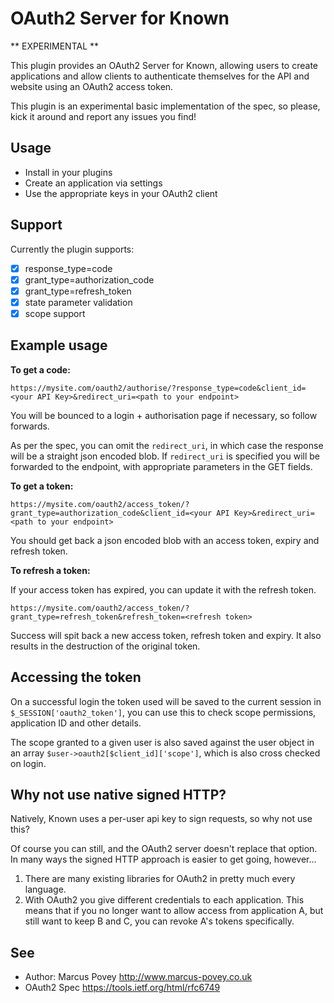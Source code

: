 OAuth2 Server for Known
=======================

** EXPERIMENTAL **

This plugin provides an OAuth2 Server for Known, allowing users to create applications 
and allow clients to authenticate themselves for the API and website using an OAuth2 access token.

This plugin is an experimental basic implementation of the spec, so please, kick it around and report 
any issues you find!

Usage
-----

* Install in your plugins
* Create an application via settings
* Use the appropriate keys in your OAuth2 client

Support
-------
Currently the plugin supports:

* [x] response_type=code
* [x] grant_type=authorization_code
* [x] grant_type=refresh_token
* [x] state parameter validation
* [x] scope support

Example usage
-------------

**To get a code:**

```https://mysite.com/oauth2/authorise/?response_type=code&client_id=<your API Key>&redirect_uri=<path to your endpoint>```

You will be bounced to a login + authorisation page if necessary, so follow forwards.

As per the spec, you can omit the ```redirect_uri```, in which case the response will be a straight json encoded blob. If ```redirect_uri``` is specified you will be
forwarded to the endpoint, with appropriate parameters in the GET fields.


**To get a token:**

```https://mysite.com/oauth2/access_token/?grant_type=authorization_code&client_id=<your API Key>&redirect_uri=<path to your endpoint>```

You should get back a json encoded blob with an access token, expiry and refresh token.


**To refresh a token:**

If your access token has expired, you can update it with the refresh token.

```https://mysite.com/oauth2/access_token/?grant_type=refresh_token&refresh_token=<refresh token>```

Success will spit back a new access token, refresh token and expiry. It also results in the destruction of the original token.


Accessing the token
-------------------

On a successful login the token used will be saved to the current session in ```$_SESSION['oauth2_token']```, you can use this to check scope permissions, application ID and other details.

The scope granted to a given user is also saved against the user object in an array ```$user->oauth2[$client_id]['scope']```, which is also cross checked on login.

Why not use native signed HTTP?
-------------------------------

Natively, Known uses a per-user api key to sign requests, so why not use this? 

Of course you can still, and the OAuth2 server doesn't replace that option. In many ways the signed HTTP approach is easier to get going, however...

1) There are many existing libraries for OAuth2 in pretty much every language.
2) With OAuth2 you give different credentials to each application. This means that if you no longer want to allow access from application A, but still want to keep B and C, you can revoke A's tokens specifically.


See
---
 * Author: Marcus Povey <http://www.marcus-povey.co.uk> 
 * OAuth2 Spec <https://tools.ietf.org/html/rfc6749>
